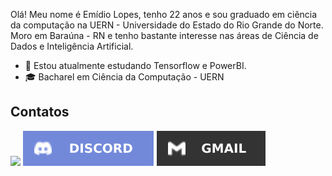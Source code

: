 Olá! Meu nome é Emídio Lopes, tenho 22 anos e sou graduado em ciência da computação na UERN - Universidade do Estado do Rio Grande do Norte. Moro em Baraúna - RN e tenho bastante interesse nas áreas de Ciência de Dados e Inteligência Artificial.


- 📖 Estou atualmente estudando Tensorflow e PowerBI.
- 🎓 Bacharel em Ciência da Computação - UERN

<div>

## Contatos
<a href='https://www.linkedin.com/in/emídio-lopes-de-souza-neto/' target='_blank'><img src='https://img.shields.io/badge/Linkedin-0A66C2?&style=for-the-badge&logo=linkedin'></a>
 <a href="https://discord.gg/Lolpes#7652" target="_blank"><img src="https://github.com/marcos16165/marcos16165/blob/main/img/DISCORD.svg" target="_blank"></a>
 <a href = "mailto:emidio551@gmail.com"><img src="https://github.com/marcos16165/marcos16165/blob/main/img/GMAIL.svg" target="_blank"></a>
<!--
**EmidioLP/EmidioLP** is a ✨ _special_ ✨ repository because its `README.md` (this file) appears on your GitHub profile.

Here are some ideas to get you started:

- 🔭 I’m currently working on ...
- 🌱 I’m currently learning ...
- 👯 I’m looking to collaborate on ...
- 💬 Ask me about ...
- 📫 How to reach me: ...
- 😄 Pronouns: ...
- ⚡ Fun fact: ...
-->
